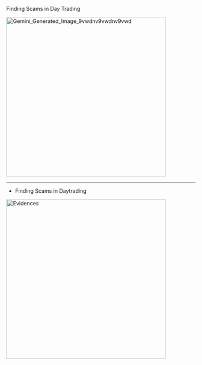 Finding Scams in  Day Trading



<img width="424" height="424" alt="Gemini_Generated_Image_9vwdnv9vwdnv9vwd" src="https://github.com/user-attachments/assets/5d936c1d-975c-4cba-b469-c6d77a7a88cd" />


-----------------

- Finding Scams in Daytrading


  
<img width="424" height="424" alt="Evidences" src="https://github.com/user-attachments/assets/cc9d14ab-1a65-425d-9d8c-8cd163be3e78" />
